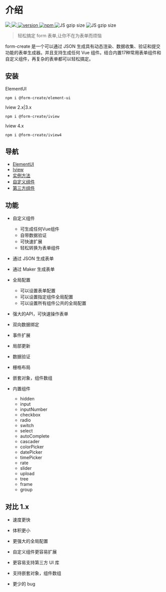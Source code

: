 
# 介绍

  <a href="https://github.com/xaboy/form-create/blob/master/LICENSE">
    <img src="https://img.shields.io/badge/License-MIT-yellow.svg" />
  </a>
  <a href="https://github.com/xaboy">
    <img src="https://img.shields.io/badge/Author-xaboy-blue.svg" />
  </a>
  <a href="https://www.npmjs.com/package/@form-create/element-ui">
    <img src="https://badge.fury.io/js/@form-create%2Fcore.svg" alt="version" />
  </a>
  <a href="https://www.npmjs.com/package/@form-create/element-ui">
    <img src="https://img.shields.io/npm/dt/form-create.svg" alt="npm" />
  </a>
  <img src="http://img.badgesize.io/https://cdn.jsdelivr.net/npm/@form-create/iview/dist/form-create.min.js?compression=gzip&amp;label=iview%20gzip%20size&amp;style=flat-square" alt="JS gzip size">
  <img src="http://img.badgesize.io/https://cdn.jsdelivr.net/npm/@form-create/element-ui/dist/form-create.min.js?compression=gzip&amp;label=elementUI%20gzip%20size&amp;style=flat-square" alt="JS gzip size">

> 轻松搞定 form 表单,让你不在为表单而烦恼

form-create 是一个可以通过 JSON 生成具有动态渲染、数据收集、验证和提交功能的表单生成器。并且支持生成任何 Vue 组件。结合内置17种常用表单组件和自定义组件，再复杂的表单都可以轻松搞定。

## 安装

ElementUI

`npm i @form-create/element-ui`

Iview 2.x|3.x

`npm i @form-create/iview`

Iview 4.x

`npm i @form-create/iview4`

## 导航

- [ElementUI](/v2/element-ui/)
- [Iview](/v2/iview/)
- [实例方法](/v2/guide/instance.html)
- [自定义组件](/v2/guide/custom-component.html)
- [第三方组件](/v2/guide/component/)

## 功能

- 自定义组件

    - 可生成任何Vue组件
    - 自带数据验证
    - 可快速扩展
    - 轻松转换为表单组件

- 通过 JSON 生成表单

- 通过 Maker 生成表单

- 全局配置

    - 可以设置表单配置
    - 可以设置指定组件全局配置
    - 可以设置所有组件公共的全局配置

- 强大的API，可快速操作表单

- 双向数据绑定

- 事件扩展

- 局部更新

- 数据验证

- 栅格布局

- 嵌套对象，组件数组

- 内置组件
    - hidden
    - input
    - inputNumber
    - checkbox
    - radio
    - switch
    - select
    - autoComplete
    - cascader
    - colorPicker
    - datePicker
    - timePicker
    - rate
    - slider
    - upload
    - tree
    - frame
    - group


## 对比 1.x

- 速度更快

- 体积更小

- 更强大的全局配置

- 自定义组件更容易扩展

- 更容易支持第三方 UI 库

- 支持嵌套对象，组件数组

- 更少的 bug